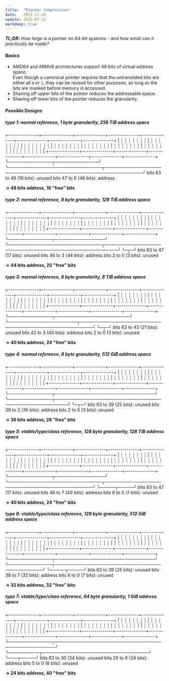 ```yaml
---
title:  "Pointer Compression"
date:   2022-11-29
update: 2025-07-12
markdeep: true
---
```


_**TL;DR:** How large is a pointer on 64-bit systems – and how small can it practically be made?_

#### Basics

- AMD64 and ARMv8 architectures support 48 bits of virtual address space.<br>
  Even though a canonical pointer requires that the untranslated bits are either all `0` or `1`,
  they can be reused for other purposes, as long as the bits are masked before memory is accessed.
- Shaving off upper bits of the pointer reduces the addressable space.
- Shaving off lower bits of the pointer reduces the granularity.

#### Possible Designs

##### type 1: normal reference, 1 byte granularity, 256 TiB address space

<div class="diagram">
 +---------------+---------------+---------------+---------------+---------------+---------------+---------------+---------------+
 | ┊ ┊ ┊ ┊ ┊ ┊ ┊ | ┊ ┊ ┊ ┊ ┊ ┊ ┊ | ┊ ┊ ┊ ┊ ┊ ┊ ┊ | ┊ ┊ ┊ ┊ ┊ ┊ ┊ | ┊ ┊ ┊ ┊ ┊ ┊ ┊ | ┊ ┊ ┊ ┊ ┊ ┊ ┊ | ┊ ┊ ┊ ┊ ┊ ┊ ┊ | ┊ ┊ ┊ ┊ ┊ ┊ ┊ |
 +---------------+---------------+---------------+---------------+---------------+---------------+---------------+---------------+
  ╰──────────────┬──────────────╯ ╰──────────────────────────────┬──────────────────────────────────────────────────────────────╯
      bits 63 to 48 (16 bits): unused                 bits 47 to 0 (48 bits): address

</div>

**→ 48 bits address, 16 "free" bits**

##### type 2: normal reference, 8 byte granularity, 128 TiB address space

<div class="diagram">
 +---------------+---------------+---------------+---------------+---------------+---------------+---------------+---------------+
 | ┊ ┊ ┊ ┊ ┊ ┊ ┊ | ┊ ┊ ┊ ┊ ┊ ┊ ┊ | ┊ ┊ ┊ ┊ ┊ ┊ ┊ | ┊ ┊ ┊ ┊ ┊ ┊ ┊ | ┊ ┊ ┊ ┊ ┊ ┊ ┊ | ┊ ┊ ┊ ┊ ┊ ┊ ┊ | ┊ ┊ ┊ ┊ ┊ ┊ ┊ | ┊ ┊ ┊ ┊ ┊ ┊ ┊ |
 +---------------+---------------+---------------+---------------+---------------+---------------+---------------+---------------+
  ╰──────────────┬────────────────╯ ╰──────────────────────────────┬──────────────────────────────────────────────────────╯ ╰─┬─╯
      bits 63 to 47 (17 bits): unused                 bits 46 to 3 (44 bits): address                 bits 2 to 0 (3 bits): unused

</div>

**→ 44 bits address, 20 "free" bits**

##### type 3: normal reference, 8 byte granularity, 8 TiB address space

<div class="diagram">
 +---------------+---------------+---------------+---------------+---------------+---------------+---------------+---------------+
 | ┊ ┊ ┊ ┊ ┊ ┊ ┊ | ┊ ┊ ┊ ┊ ┊ ┊ ┊ | ┊ ┊ ┊ ┊ ┊ ┊ ┊ | ┊ ┊ ┊ ┊ ┊ ┊ ┊ | ┊ ┊ ┊ ┊ ┊ ┊ ┊ | ┊ ┊ ┊ ┊ ┊ ┊ ┊ | ┊ ┊ ┊ ┊ ┊ ┊ ┊ | ┊ ┊ ┊ ┊ ┊ ┊ ┊ |
 +---------------+---------------+---------------+---------------+---------------+---------------+---------------+---------------+
  ╰──────────────┬────────────────────────╯ ╰──────────────────────┬──────────────────────────────────────────────────────╯ ╰─┬─╯
      bits 63 to 43 (21 bits): unused                 bits 42 to 3 (40 bits): address                 bits 2 to 0 (3 bits): unused

</div>

**→ 40 bits address, 24 "free" bits**

##### type 4: normal reference, 8 byte granularity, 512 GiB address space

<div class="diagram">
 +---------------+---------------+---------------+---------------+---------------+---------------+---------------+---------------+
 | ┊ ┊ ┊ ┊ ┊ ┊ ┊ | ┊ ┊ ┊ ┊ ┊ ┊ ┊ | ┊ ┊ ┊ ┊ ┊ ┊ ┊ | ┊ ┊ ┊ ┊ ┊ ┊ ┊ | ┊ ┊ ┊ ┊ ┊ ┊ ┊ | ┊ ┊ ┊ ┊ ┊ ┊ ┊ | ┊ ┊ ┊ ┊ ┊ ┊ ┊ | ┊ ┊ ┊ ┊ ┊ ┊ ┊ |
 +---------------+---------------+---------------+---------------+---------------+---------------+---------------+---------------+
  ╰──────────────┬────────────────────────────────╯ ╰──────────────┬──────────────────────────────────────────────────────╯ ╰─┬─╯
      bits 63 to 39 (25 bits): unused                 bits 38 to 3 (36 bits): address                 bits 2 to 0 (3 bits): unused

</div>

**→ 36 bits address, 28 "free" bits**

##### type 5: vtable/type/class reference, 128 byte granularity, 128 TiB address space

<div class="diagram">
 +---------------+---------------+---------------+---------------+---------------+---------------+---------------+---------------+
 | ┊ ┊ ┊ ┊ ┊ ┊ ┊ | ┊ ┊ ┊ ┊ ┊ ┊ ┊ | ┊ ┊ ┊ ┊ ┊ ┊ ┊ | ┊ ┊ ┊ ┊ ┊ ┊ ┊ | ┊ ┊ ┊ ┊ ┊ ┊ ┊ | ┊ ┊ ┊ ┊ ┊ ┊ ┊ | ┊ ┊ ┊ ┊ ┊ ┊ ┊ | ┊ ┊ ┊ ┊ ┊ ┊ ┊ |
 +---------------+---------------+---------------+---------------+---------------+---------------+---------------+---------------+
  ╰──────────────┬────────────────╯ ╰──────────────────────────────┬──────────────────────────────────────────────╯ ╰─────┬─────╯
      bits 63 to 47 (17 bits): unused                 bits 46 to 7 (40 bits): address                 bits 6 to 0 (7 bits): unused

</div>

**→ 40 bits address, 24 "free" bits**

##### type 6: vtable/type/class reference, 128 byte granularity, 512 GiB address space

<div class="diagram">
 +---------------+---------------+---------------+---------------+---------------+---------------+---------------+---------------+
 | ┊ ┊ ┊ ┊ ┊ ┊ ┊ | ┊ ┊ ┊ ┊ ┊ ┊ ┊ | ┊ ┊ ┊ ┊ ┊ ┊ ┊ | ┊ ┊ ┊ ┊ ┊ ┊ ┊ | ┊ ┊ ┊ ┊ ┊ ┊ ┊ | ┊ ┊ ┊ ┊ ┊ ┊ ┊ | ┊ ┊ ┊ ┊ ┊ ┊ ┊ | ┊ ┊ ┊ ┊ ┊ ┊ ┊ |
 +---------------+---------------+---------------+---------------+---------------+---------------+---------------+---------------+
  ╰──────────────┬────────────────────────────────╯ ╰──────────────┬──────────────────────────────────────────────╯ ╰─────┬─────╯
      bits 63 to 39 (25 bits): unused                 bits 38 to 7 (32 bits): address                 bits 6 to 0 (7 bits): unused

</div>

**→ 32 bits address, 32 "free" bits**

##### type 7: vtable/type/class reference, 64 byte granularity, 1 GiB address space

<div class="diagram">
 +---------------+---------------+---------------+---------------+---------------+---------------+---------------+---------------+
 | ┊ ┊ ┊ ┊ ┊ ┊ ┊ | ┊ ┊ ┊ ┊ ┊ ┊ ┊ | ┊ ┊ ┊ ┊ ┊ ┊ ┊ | ┊ ┊ ┊ ┊ ┊ ┊ ┊ | ┊ ┊ ┊ ┊ ┊ ┊ ┊ | ┊ ┊ ┊ ┊ ┊ ┊ ┊ | ┊ ┊ ┊ ┊ ┊ ┊ ┊ | ┊ ┊ ┊ ┊ ┊ ┊ ┊ |
 +---------------+---------------+---------------+---------------+---------------+---------------+---------------+---------------+
  ╰──────────────┬──────────────────────────────────────────────────╯ ╰──────────┬──────────────────────────────────╯ ╰───┬─────╯
      bits 63 to 30 (34 bits): unused                 bits 29 to 6 (24 bits): address                 bits 5 to 0 (6 bits): unused

</div>

**→ 24 bits address, 40 "free" bits**
